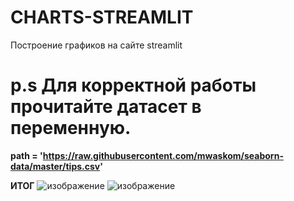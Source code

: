 # CHARTS-STREAMLIT
Построение графиков на сайте streamlit

# p.s Для корректной работы прочитайте датасет в переменную.
**path = 'https://raw.githubusercontent.com/mwaskom/seaborn-data/master/tips.csv'**



**ИТОГ**
![изображение](https://user-images.githubusercontent.com/105364058/175072703-d9b61b8f-b92e-4684-8bb8-6a6679153b2f.png)
![изображение](https://user-images.githubusercontent.com/105364058/175072737-fffdcf0a-9bd1-4797-acaa-9e11b42e8346.png)
